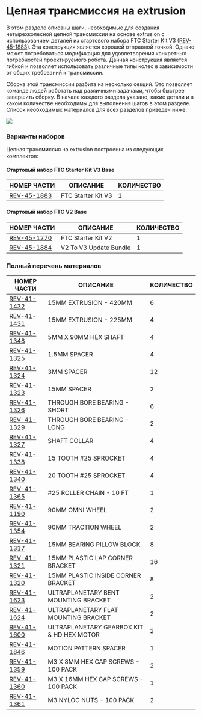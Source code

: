 # Цепная трансмиссия на extrusion

В этом разделе описаны шаги, необходимые для создания четырехколесной цепной трансмиссии на основе extrusion с использованием деталей из стартового набора FTC Starter Kit V3 ([REV-45-1883](https://www.revrobotics.com/rev-45-1883/)). Эта конструкция является хорошей отправной точкой. Однако может потребоваться модификация для удовлетворения конкретных потребностей проектируемого робота. Данная конструкция является гибкой и позволяет использовать различные типы колес в зависимости от общих требований к трансмиссии.&#x20;

Сборка этой трансмиссии разбита на несколько секций. Это позволяет команде людей работать над различными задачами, чтобы быстрее завершить сборку. В начале каждого раздела указано, какие детали и в каком количестве необходимы для выполнения шагов в этом разделе. Список необходимых материалов для всех разделов приведен ниже.

![](https://2589213514-files.gitbook.io/\~/files/v0/b/gitbook-legacy-files/o/assets%2F-M5yw0n8IneF5-9ybLjT%2F-MCEN1axcQC8Et-VSY2v%2F-MCEU1t9ii0z\_KcJyoRj%2FACD\_Complete.svg?alt=media\&token=bfc40150-9c43-4a5f-aa0e-d2bbe2c68a93)

### Варианты наборов

Цепная трансмиссия на extrusion построенна из следующих комплектов:

#### Стартовый набор FTC Starter Kit V3 Base

| **НОМЕР ЧАСТИ**                                         | **ОПИСАНИЕ**       | **КОЛИЧЕСТВО** |
| ------------------------------------------------------- | ------------------ | -------------- |
| [REV-45-1883](https://www.revrobotics.com/rev-45-1883/) | FTC Starter Kit V3 | 1              |

#### Стартовый набор FTC V2 Base

| **НОМЕР ЧАСТИ**                                         | **ОПИСАНИЕ**           | **КОЛИЧЕСТВО** |
| ------------------------------------------------------- | ---------------------- | -------------- |
| [REV-45-1270](https://www.revrobotics.com/rev-45-1270/) | FTC Starter Kit V2     | 1              |
| [REV-45-1884](https://www.revrobotics.com/rev-45-1884/) | V2 To V3 Update Bundle | 1              |

### Полный перечень материалов

| **НОМЕР ЧАСТИ**                                         | **ОПИСАНИЕ**                              | **КОЛИЧЕСТВО** |
| ------------------------------------------------------- | ----------------------------------------- | -------------- |
| [REV-41-1432](https://www.revrobotics.com/rev-41-1432/) | 15MM EXTRUSION - 420MM                    | 6              |
| [REV-41-1431](https://www.revrobotics.com/rev-41-1431/) | 15MM EXTRUSION - 225MM                    | 4              |
| [REV-41-1348](https://www.revrobotics.com/rev-41-1348/) | 5MM X 90MM HEX SHAFT                      | 4              |
| [REV-41-1325](https://www.revrobotics.com/rev-41-1325/) | 1.5MM SPACER                              | 4              |
| [REV-41-1324](https://www.revrobotics.com/rev-41-1324/) | 3MM SPACER                                | 12             |
| [REV-41-1323](https://www.revrobotics.com/rev-41-1323/) | 15MM SPACER                               | 2              |
| [REV-41-1326](https://www.revrobotics.com/rev-41-1326/) | THROUGH BORE BEARING - SHORT              | 6              |
| [REV-41-1329](https://www.revrobotics.com/rev-41-1329/) | THROUGH BORE BEARING - LONG               | 2              |
| [REV-41-1327](https://www.revrobotics.com/rev-41-1327/) | SHAFT COLLAR                              | 4              |
| [REV-41-1338](https://www.revrobotics.com/rev-41-1338/) | 15 TOOTH #25 SPROCKET                     | 4              |
| [REV-41-1340](https://www.revrobotics.com/rev-41-1340/) | 20 TOOTH #25 SPROCKET                     | 4              |
| [REV-41-1365](https://www.revrobotics.com/rev-41-1365/) | #25 ROLLER CHAIN - 10 FT                  | 1              |
| [REV-41-1190](https://www.revrobotics.com/rev-41-1190/) | 90MM OMNI WHEEL                           | 2              |
| [REV-41-1354](https://www.revrobotics.com/rev-41-1354/) | 90MM TRACTION WHEEL                       | 2              |
| [REV-41-1317](https://www.revrobotics.com/rev-41-1317/) | 15MM BEARING PILLOW BLOCK                 | 8              |
| [REV-41-1321](https://www.revrobotics.com/rev-41-1321/) | 15MM PLASTIC LAP CORNER BRACKET           | 16             |
| [REV-41-1320](https://www.revrobotics.com/rev-41-1320/) | 15MM PLASTIC INSIDE CORNER BRACKET        | 8              |
| [REV-41-1623](https://www.revrobotics.com/rev-41-1623/) | ULTRAPLANETARY BENT MOUNTING BRACKET      | 2              |
| [REV-41-1624](https://www.revrobotics.com/rev-41-1624/) | ULTRAPLANETARY FLAT MOUNTING BRACKET      | 2              |
| [REV-41-1600](https://www.revrobotics.com/rev-41-1600/) | ULTRAPLANETARY GEARBOX KIT & HD HEX MOTOR | 2              |
| [REV-41-1846](https://www.revrobotics.com/rev-45-1883/) | MOTION PATTERN SPACER                     | 1              |
| [REV-41-1359](https://www.revrobotics.com/rev-41-1359/) | M3 X 8MM HEX CAP SCREWS - 100 PACK        | 2              |
| [REV-41-1360](https://www.revrobotics.com/rev-41-1360/) | M3 X 16MM HEX CAP SCREWS - 100 PACK       | 1              |
| [REV-41-1361](https://www.revrobotics.com/rev-41-1361/) | M3 NYLOC NUTS - 100 PACK                  | 2              |

